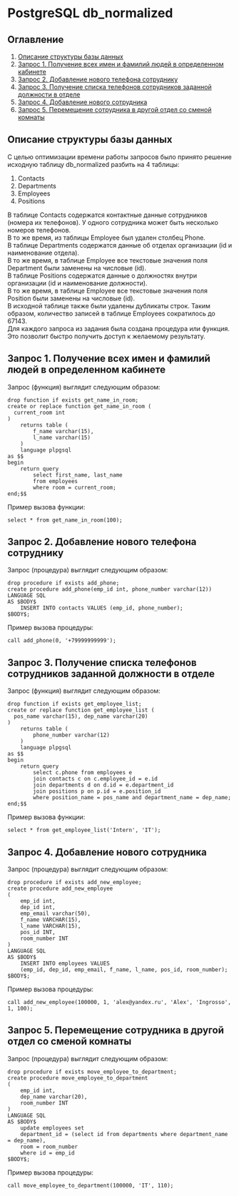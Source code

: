 # PostgreSQL db_normalized
## Оглавление
1. [Описание структуры базы данных](#описание-структуры-базы-данных)
2. [Запрос 1. Получение всех имен и фамилий людей в определенном кабинете](#запрос-1-получение-всех-имен-и-фамилий-людей-в-определенном-кабинете)
3. [Запрос 2. Добавление нового телефона сотруднику](#запрос-2-добавление-нового-телефона-сотруднику)
4. [Запрос 3. Получение списка телефонов сотрудников заданной должности в отделе](запрос-3-получение-списка-телефонов-сотрудников-заданной-должности-в-отделе)
5. [Запрос 4. Добавление нового сотрудника](#запрос-4-добавление-нового-сотрудника)
6. [Запрос 5. Перемещение сотрудника в другой отдел со сменой комнаты](#запрос-5-перемещение-сотрудника-в-другой-отдел-со-сменой-комнаты)
## Описание структуры базы данных
С целью оптимизации времени работы запросов было принято решение исходную таблицу db_normalized разбить на 4 таблицы:
1. Contacts
2. Departments
3. Employees
4. Positions

В таблице Contacts содержатся контактные данные сотрудников (номера их телефонов). У одного сотрудника может быть несколько номеров телефонов.</br>
В то же время, из таблицы Employee был удален столбец Phone.</br>
В таблице Departments содержатся данные об отделах организации (id и наименование отдела).</br>
В то же время, в таблице Employee все текстовые значения поля Department были заменены на числовые (id).</br>
В таблице Positions содержатся данные о должностях внутри организации (id и наименование должности).</br>
В то же время, в таблице Employee все текстовые значения поля Position были заменены на числовые (id).</br>
В исходной таблице также были удалены дубликаты строк. Таким образом, количество записей в таблице Employees сократилось до 67143.</br>
Для каждого запроса из задания была создана процедура или функция. Это позволит быстро получить доступ к желаемому результату.

## Запрос 1. Получение всех имен и фамилий людей в определенном кабинете
Запрос (функция) выглядит следующим образом:
```
drop function if exists get_name_in_room;
create or replace function get_name_in_room (
  current_room int
) 
	returns table (
		f_name varchar(15),
		l_name varchar(15)
	) 
	language plpgsql
as $$
begin
	return query 
		select first_name, last_name
		from employees
		where room = current_room;
end;$$
```
Пример вызова функции:
```
select * from get_name_in_room(100);
```

## Запрос 2. Добавление нового телефона сотруднику
Запрос (процедура) выглядит следующим образом:
```
drop procedure if exists add_phone;
create procedure add_phone(emp_id int, phone_number varchar(12))
LANGUAGE SQL
AS $BODY$
    INSERT INTO contacts VALUES (emp_id, phone_number);
$BODY$;
```
Пример вызова процедуры:
```
call add_phone(0, '+79999999999');
```
## Запрос 3. Получение списка телефонов сотрудников заданной должности в отделе
Запрос (функция) выглядит следующим образом:
```
drop function if exists get_employee_list;
create or replace function get_employee_list (
  pos_name varchar(15), dep_name varchar(20)
) 
	returns table (
		phone_number varchar(12)
	) 
	language plpgsql
as $$
begin
	return query 
		select c.phone from employees e 
		join contacts c on c.employee_id = e.id
		join departments d on d.id = e.department_id
		join positions p on p.id = e.position_id
		where position_name = pos_name and department_name = dep_name;
end;$$
```
Пример вызова функции:
```
select * from get_employee_list('Intern', 'IT');
```
## Запрос 4. Добавление нового сотрудника
Запрос (процедура) выглядит следующим образом:
```
drop procedure if exists add_new_employee;
create procedure add_new_employee
(
	emp_id int, 
	dep_id int,
	emp_email varchar(50),
	f_name VARCHAR(15),
	l_name VARCHAR(15),
	pos_id INT,
	room_number INT
)
LANGUAGE SQL
AS $BODY$
    INSERT INTO employees VALUES
	(emp_id, dep_id, emp_email, f_name, l_name, pos_id, room_number);
$BODY$;
```
Пример вызова процедуры:
```
call add_new_employee(100000, 1, 'alex@yandex.ru', 'Alex', 'Ingrosso', 1, 100);
```
## Запрос 5. Перемещение сотрудника в другой отдел со сменой комнаты
Запрос (процедура) выглядит следующим образом:
```
drop procedure if exists move_employee_to_department;
create procedure move_employee_to_department
(
	emp_id int, 
	dep_name varchar(20),
	room_number INT
)
LANGUAGE SQL
AS $BODY$
    update employees set 
	department_id = (select id from departments where department_name = dep_name), 
	room = room_number
	where id = emp_id
$BODY$;
```
Пример вызова процедуры:
```
call move_employee_to_department(100000, 'IT', 110);
```
